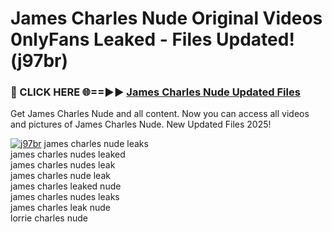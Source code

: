 # James Charles Nude Original Videos 0nlyFans Leaked - Files Updated! (j97br)

<h3>🔴 CLICK HERE 🌐==►► <a href="https://tinyurl.com/5h6xmrr3" rel="nofollow">James Charles Nude Updated Files</a></h3>

Get James Charles Nude and all content. Now you can access all videos and pictures of James Charles Nude. New Updated Files 2025!

[![j97br](https://i.imgur.com/KVD873Z.gif)](https://tinyurl.com/5h6xmrr3)
james charles nude leaks<br>
james charles nudes leaked<br>
james charles nudes leak<br>
james charles nude leak<br>
james charles leaked nude<br>
james charles nudes leaks<br>
james charles leak nude<br>
lorrie charles nude